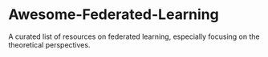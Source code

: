# Awesome-Federated-Learning
A curated list of resources on federated learning, especially focusing on the theoretical perspectives. 
